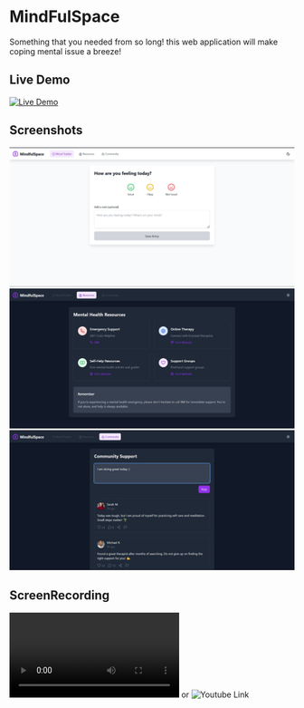 # MindFulSpace

Something that you needed from so long! this web application will make coping mental issue a breeze!

## Live Demo

[![Live Demo](https://img.shields.io/badge/Live%20Demo-Click%20Here-brightgreen)](https://mental-health-support.vercel.app/)


## Screenshots

![P1](https://github.com/Dev-Aditya-More/mental-health-support/blob/main/P1.png)  
![P2](https://github.com/Dev-Aditya-More/mental-health-support/blob/main/P2.png)  
![P3](https://github.com/Dev-Aditya-More/mental-health-support/blob/main/P3.png)


## ScreenRecording

![Here](https://github.com/Dev-Aditya-More/mental-health-support/blob/main/Recording%20.mp4) or ![Youtube Link](https://youtu.be/A-oHKn-2VuI)
